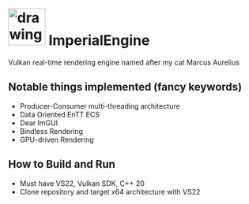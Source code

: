 # <img src="https://user-images.githubusercontent.com/78436416/197327097-b2892935-c019-4148-8776-d2214d7f62c8.png" alt="drawing" width="75"/> ImperialEngine 
Vulkan real-time rendering engine named after my cat Marcus Aurelius



## Notable things implemented (fancy keywords)
* Producer-Consumer multi-threading architecture
* Data Oriented EnTT ECS
* Dear ImGUI
* Bindless Rendering
* GPU-driven Rendering

## How to Build and Run
* Must have VS22, Vulkan SDK, C++ 20
* Clone repository and target x64 architecture with VS22
